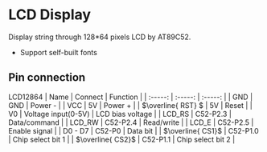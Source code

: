 # LCD Display

Display string through 128*64 pixels LCD by AT89C52.

- Support self-built fonts


## Pin connection
LCD12864
| Name | Connect | Function |
| :-----: | :-----: | :-----: |
| GND | GND | Power - |
| VCC | 5V | Power + |
| $\overline{ RST} $ | 5V | Reset |
| V0 | Voltage input(0-5V) | LCD bias voltage |
| LCD_RS | C52-P2.3 | Data/command |
| LCD_RW | C52-P2.4 | Read/write |
| LCD_E | C52-P2.5 | Enable signal |
| D0 - D7 | C52-P0 | Data bit |
| $\overline{ CS1}$ | C52-P1.0 | Chip select bit 1 |
| $\overline{ CS2}$ | C52-P1.1 | Chip select bit 2 |
